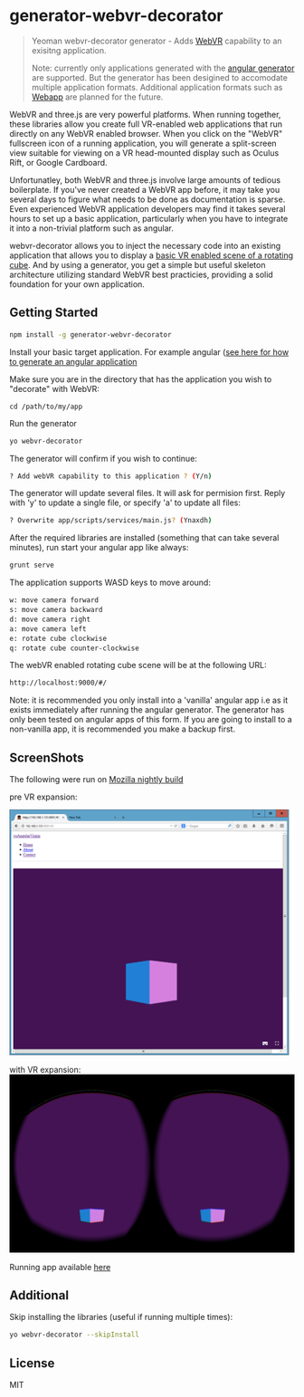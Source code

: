 # generator-webvr-decorator 

> Yeoman webvr-decorator generator - Adds [WebVR](http://webvr.info/) capability to an exisitng application.
> 
> Note: currently only applications generated with the [angular generator](https://github.com/yeoman/generator-angular#readme) are supported.  But the generator has been desigined to accomodate multiple application formats.  Additional application formats such as [Webapp](https://github.com/yeoman/generator-webapp#readme) are planned for the future.

WebVR and three.js are very powerful platforms.  When running together, these libraries allow you create full VR-enabled web applications that run directly on any WebVR enabled browser.  When you click on the "WebVR" fullscreen icon of a running application, you will generate a split-screen view suitable for viewing on a VR head-mounted display such as Oculus Rift, or Google Cardboard.

Unfortunatley, both WebVR and three.js involve large amounts of tedious boilerplate.  If you've never created a WebVR app before, it may take you several days to figure what needs to be done as documentation is sparse.  Even experienced WebVR application developers may find it takes several hours to set up a basic application, particularly when you have to integrate it into a non-trivial platform such as angular.

webvr-decorator allows you to inject the necessary code into an existing application that allows you to display a [basic VR enabled scene of a rotating cube](http://vt5491.github.io/#/).  And by using a generator, you get a simple but useful skeleton architecture utilizing standard WebVR best practicies, providing a solid foundation for your own application.

## Getting Started

```bash
npm install -g generator-webvr-decorator
```
Install your basic target application.  For example angular ([see here for how to generate an angular application](https://github.com/yeoman/generator-angular#readme) 

Make sure you are in the directory that has the application you wish to "decorate" with WebVR:
```
cd /path/to/my/app
```
Run the generator
```bash
yo webvr-decorator
```
The generator will confirm if you wish to continue:
```bash
? Add webVR capability to this application ? (Y/n) 
```
The generator will update several files.  It will ask for permision first.  Reply with 'y' to update a single file, or specify 'a' to update all files:
```bash
? Overwrite app/scripts/services/main.js? (Ynaxdh)
```

After the required libraries are installed (something that can take several minutes), run start your angular app like always:
```bash
grunt serve
```

The application supports WASD keys to move around:
```bash
w: move camera forward
s: move camera backward
d: move camera right
a: move camera left
e: rotate cube clockwise
q: rotate cube counter-clockwise
```
The webVR enabled rotating cube scene will be at the following URL:
```bash
http://localhost:9000/#/
```

Note: it is recommended you only install into a 'vanilla' angular app i.e as it exists immediately after running the angular generator.  The generator has only been tested on angular apps of this form.  If you are going to install to a non-vanilla app, it is recommended you make a backup first.

## ScreenShots
The following were run on [Mozilla nightly build](https://nightly.mozilla.org/)

pre VR expansion:

![](images/webvr-decorator-screen-shot.png)

with VR expansion:
![](images/webvr-decorator-screen-shot-vr-mode.png)

Running app available [here](http://vt5491.github.io/#/)

## Additional
Skip installing the libraries (useful if running multiple times):

```bash
yo webvr-decorator --skipInstall
```
## License

MIT


